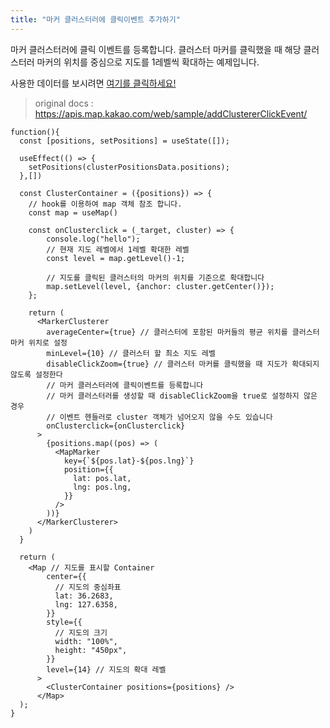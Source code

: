 ```yaml
---
title: "마커 클러스터러에 클릭이벤트 추가하기"
---
```


마커 클러스터러에 클릭 이벤트를 등록합니다. 클러스터 마커를 클릭했을 때 해당 클러스터러 마커의 위치를 중심으로 지도를 1레벨씩 확대하는 예제입니다.

사용한 데이터를 보시려면 [여기를 클릭하세요!](https://apis.map.kakao.com/download/web/data/chicken.json)

> original docs : https://apis.map.kakao.com/web/sample/addClustererClickEvent/

```tsx live
function(){
  const [positions, setPositions] = useState([]);

  useEffect(() => {
    setPositions(clusterPositionsData.positions);
  },[])

  const ClusterContainer = ({positions}) => {
    // hook를 이용하여 map 객체 참조 합니다.
    const map = useMap()

    const onClusterclick = (_target, cluster) => {
        console.log("hello");
        // 현재 지도 레벨에서 1레벨 확대한 레벨
        const level = map.getLevel()-1;

        // 지도를 클릭된 클러스터의 마커의 위치를 기준으로 확대합니다
        map.setLevel(level, {anchor: cluster.getCenter()});
    };

    return (
      <MarkerClusterer
        averageCenter={true} // 클러스터에 포함된 마커들의 평균 위치를 클러스터 마커 위치로 설정
        minLevel={10} // 클러스터 할 최소 지도 레벨
        disableClickZoom={true} // 클러스터 마커를 클릭했을 때 지도가 확대되지 않도록 설정한다
        // 마커 클러스터러에 클릭이벤트를 등록합니다
        // 마커 클러스터러를 생성할 때 disableClickZoom을 true로 설정하지 않은 경우
        // 이벤트 헨들러로 cluster 객체가 넘어오지 않을 수도 있습니다
        onClusterclick={onClusterclick}
      >
        {positions.map((pos) => (
          <MapMarker
            key={`${pos.lat}-${pos.lng}`}
            position={{
              lat: pos.lat,
              lng: pos.lng,
            }}
          />
        ))}
      </MarkerClusterer>
    )
  }

  return (
    <Map // 지도를 표시할 Container
        center={{
          // 지도의 중심좌표
          lat: 36.2683,
          lng: 127.6358,
        }}
        style={{
          // 지도의 크기
          width: "100%",
          height: "450px",
        }}
        level={14} // 지도의 확대 레벨
      >
        <ClusterContainer positions={positions} />
      </Map>
  );
}
```

